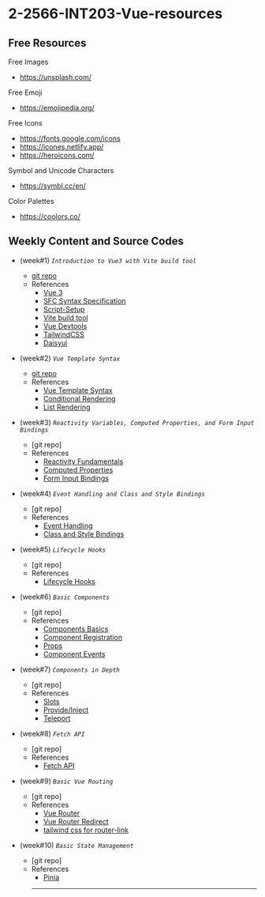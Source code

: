 # 2-2566-INT203-Vue-resources

## Free Resources

Free Images

- https://unsplash.com/

Free Emoji

- https://emojipedia.org/

Free Icons

- https://fonts.google.com/icons
- https://icones.netlify.app/
- https://heroicons.com/

Symbol and Unicode Characters

- https://symbl.cc/en/

Color Palettes

- https://coolors.co/

## Weekly Content and Source Codes

- (week#1) _`Introduction to Vue3 with Vite build tool`_
  - [git repo](https://github.com/umaporn-sup/counter-app.git)
  - References
    - [Vue 3](https://v3.vuejs.org/)
    - [SFC Syntax Specification](https://vuejs.org/api/sfc-spec.html)
    - [Script-Setup](https://v3.vuejs.org/api/sfc-script-setup.html#basic-syntax)
    - [Vite build tool](https://vitejs.dev/)
    - [Vue Devtools](https://devtools.vuejs.org/guide/installation.html)
    - [TailwindCSS](https://tailwindcss.com/)
    - [Daisyui](https://daisyui.com/)
- (week#2) _`Vue Template Syntax`_

  - [git repo](https://github.com/umaporn-sup/2-2566-groupwork-app.git)
  - References
    - [Vue Template Syntax](https://vuejs.org/guide/essentials/template-syntax.html)
    - [Conditional Rendering](https://vuejs.org/guide/essentials/conditional.html)
    - [List Rendering](https://vuejs.org/guide/essentials/list.html)

- (week#3) _`Reactivity Variables, Computed Properties, and Form Input Bindings`_

  - [git repo]
  - References
    - [Reactivity Fundamentals](https://vuejs.org/guide/essentials/reactivity-fundamentals.html)
    - [Computed Properties](https://vuejs.org/guide/essentials/computed.html)
    - [Form Input Bindings](https://vuejs.org/guide/essentials/forms.html)

- (week#4) _`Event Handling and Class and Style Bindings`_

  - [git repo]
  - References
    - [Event Handling](https://vuejs.org/guide/essentials/event-handling.html)
    - [Class and Style Bindings](https://vuejs.org/guide/essentials/class-and-style.html)

- (week#5) _`Lifecycle Hooks`_

  - [git repo]
  - References
    - [Lifecycle Hooks](https://vuejs.org/guide/essentials/lifecycle.html#lifecycle-hooks)

- (week#6) _`Basic Components`_

  - [git repo]
  - References
    - [Components Basics](https://vuejs.org/guide/essentials/component-basics.html)
    - [Component Registration](https://vuejs.org/guide/components/registration.html#component-registration)
    - [Props](https://vuejs.org/guide/components/props.html)
    - [Component Events](https://vuejs.org/guide/components/events.html)

- (week#7) _`Components in Depth`_

  - [git repo]
  - References
    - [Slots](https://vuejs.org/guide/components/slots.html)
    - [Provide/Inject](https://vuejs.org/guide/components/provide-inject.html#provide-inject)
    - [Teleport](https://vuejs.org/guide/built-ins/teleport.html#teleport)

- (week#8) _`Fetch API`_

  - [git repo]
  - References
    - [Fetch API](https://developer.mozilla.org/en-US/docs/Web/API/Fetch_API)

- (week#9) _`Basic Vue Routing`_

  - [git repo]
  - References
    - [Vue Router](https://router.vuejs.org/)
    - [Vue Router Redirect](https://router.vuejs.org/guide/essentials/redirect-and-alias.html#redirect-and-alias)
    - [tailwind css for router-link](https://v3.router.vuejs.org/api/#linkactiveclass)

- (week#10) _`Basic State Management`_

  - [git repo]
  - References
    - [Pinia](https://pinia.vuejs.org/)
    <hr/>
